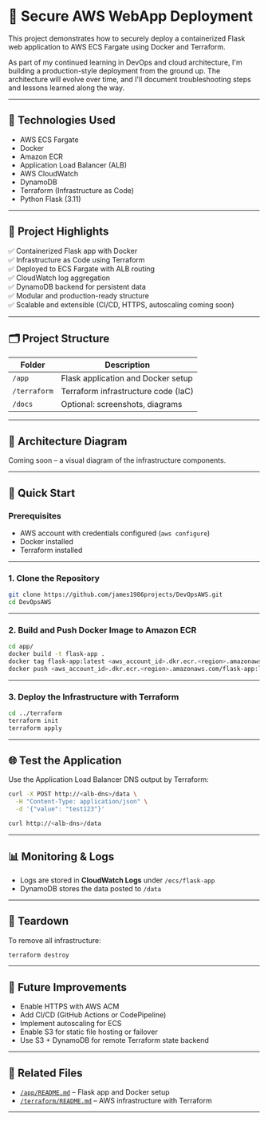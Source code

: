 # 🚀 Secure AWS WebApp Deployment

This project demonstrates how to securely deploy a containerized Flask web application to AWS ECS Fargate using Docker and Terraform.

As part of my continued learning in DevOps and cloud architecture, I'm building a production-style deployment from the ground up. The architecture will evolve over time, and I'll document troubleshooting steps and lessons learned along the way.

---

## 🔧 Technologies Used

- AWS ECS Fargate  
- Docker  
- Amazon ECR  
- Application Load Balancer (ALB)  
- AWS CloudWatch  
- DynamoDB  
- Terraform (Infrastructure as Code)  
- Python Flask (3.11)

---

## 📌 Project Highlights

✅ Containerized Flask app with Docker  
✅ Infrastructure as Code using Terraform  
✅ Deployed to ECS Fargate with ALB routing  
✅ CloudWatch log aggregation  
✅ DynamoDB backend for persistent data  
✅ Modular and production-ready structure  
✅ Scalable and extensible (CI/CD, HTTPS, autoscaling coming soon)

---

## 🗂️ Project Structure

| Folder       | Description                          |
|--------------|--------------------------------------|
| `/app`       | Flask application and Docker setup   |
| `/terraform` | Terraform infrastructure code (IaC)  |
| `/docs`      | Optional: screenshots, diagrams      |

---

## 📸 Architecture Diagram

Coming soon – a visual diagram of the infrastructure components.

---

## 🚀 Quick Start

### Prerequisites

- AWS account with credentials configured (`aws configure`)
- Docker installed
- Terraform installed

---

### 1. Clone the Repository

```bash
git clone https://github.com/james1986projects/DevOpsAWS.git
cd DevOpsAWS
```

---

### 2. Build and Push Docker Image to Amazon ECR

```bash
cd app/
docker build -t flask-app .
docker tag flask-app:latest <aws_account_id>.dkr.ecr.<region>.amazonaws.com/flask-app:latest
docker push <aws_account_id>.dkr.ecr.<region>.amazonaws.com/flask-app:latest
```

---

### 3. Deploy the Infrastructure with Terraform

```bash
cd ../terraform
terraform init
terraform apply
```

---

## 🌐 Test the Application

Use the Application Load Balancer DNS output by Terraform:

```bash
curl -X POST http://<alb-dns>/data \
  -H "Content-Type: application/json" \
  -d '{"value": "test123"}'

curl http://<alb-dns>/data
```

---

## 📊 Monitoring & Logs

- Logs are stored in **CloudWatch Logs** under `/ecs/flask-app`
- DynamoDB stores the data posted to `/data`

---

## 🧹 Teardown

To remove all infrastructure:

```bash
terraform destroy
```

---

## 🔭 Future Improvements

- Enable HTTPS with AWS ACM
- Add CI/CD (GitHub Actions or CodePipeline)
- Implement autoscaling for ECS
- Enable S3 for static file hosting or failover
- Use S3 + DynamoDB for remote Terraform state backend

---

## 📁 Related Files

- [`/app/README.md`](./app/README.md) – Flask app and Docker setup  
- [`/terraform/README.md`](./terraform/README.md) – AWS infrastructure with Terraform  

---

